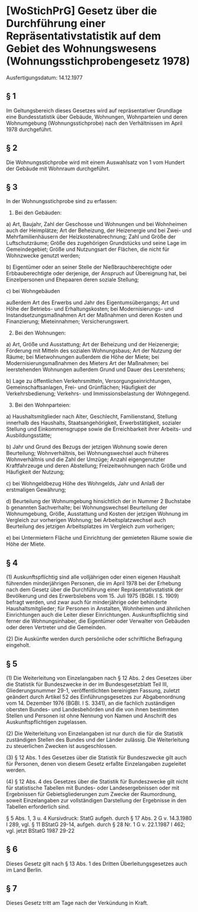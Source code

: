 # [WoStichPrG] Gesetz über die Durchführung einer Repräsentativstatistik auf dem Gebiet des Wohnungswesens  (Wohnungsstichprobengesetz 1978)

Ausfertigungsdatum: 14.12.1977

 

## § 1

Im Geltungsbereich dieses Gesetzes wird auf repräsentativer Grundlage eine Bundesstatistik über Gebäude, Wohnungen, Wohnparteien und deren Wohnumgebung (Wohnungsstichprobe) nach den Verhältnissen im April 1978 durchgeführt.


## § 2

Die Wohnungsstichprobe wird mit einem Auswahlsatz von 1 vom Hundert der Gebäude mit Wohnraum durchgeführt.


## § 3

In der Wohnungsstichprobe sind zu erfassen:

1. Bei den Gebäuden:

a) Art, Baujahr, Zahl der Geschosse und Wohnungen und bei Wohnheimen auch der Heimplätze; Art der Beheizung, der Heizenergie und bei Zwei- und Mehrfamilienhäusern der Heizkostenabrechnung; Zahl und Größe der Luftschutzräume; Größe des zugehörigen Grundstücks und seine Lage im Gemeindegebiet; Größe und Nutzungsart der Flächen, die nicht für Wohnzwecke genutzt werden;

b) Eigentümer oder an seiner Stelle der Nießbrauchberechtigte oder Erbbauberechtigte oder derjenige, der Anspruch auf Übereignung hat, bei Einzelpersonen und Ehepaaren deren soziale Stellung;

c) bei Wohngebäuden

außerdem Art des Erwerbs und Jahr des Eigentumsübergangs; Art und Höhe der Betriebs- und Erhaltungskosten; bei Modernisierungs- und Instandsetzungsmaßnahmen Art der Maßnahmen und deren Kosten und Finanzierung; Mieteinnahmen; Versicherungswert.

2. Bei den Wohnungen:

a) Art, Größe und Ausstattung; Art der Beheizung und der Heizenergie; Förderung mit Mitteln des sozialen Wohnungsbaus; Art der Nutzung der Räume; bei Mietwohnungen außerdem die Höhe der Miete; bei Modernisierungsmaßnahmen des Mieters Art der Maßnahmen; bei leerstehenden Wohnungen außerdem Grund und Dauer des Leerstehens;

b) Lage zu öffentlichen Verkehrsmitteln, Versorgungseinrichtungen, Gemeinschaftsanlagen, Frei- und Grünflächen; Häufigkeit der Verkehrsbedienung; Verkehrs- und Immissionsbelastung der Wohngegend.

3. Bei den Wohnparteien:

a) Haushaltsmitglieder nach Alter, Geschlecht, Familienstand, Stellung innerhalb des Haushalts, Staatsangehörigkeit, Erwerbstätigkeit, sozialer Stellung und Einkommensgruppe sowie die Erreichbarkeit ihrer Arbeits- und Ausbildungsstätte;

b) Jahr und Grund des Bezugs der jetzigen Wohnung sowie deren Beurteilung; Wohnverhältnis, bei Wohnungswechsel auch früheres Wohnverhältnis und die Zahl der Umzüge; Anzahl eigengenutzter Kraftfahrzeuge und deren Abstellung; Freizeitwohnungen nach Größe und Häufigkeit der Nutzung;

c) bei Wohngeldbezug Höhe des Wohngelds, Jahr und Anlaß der erstmaligen Gewährung;

d) Beurteilung der Wohnumgebung hinsichtlich der in Nummer 2 Buchstabe b genannten Sachverhalte; bei Wohnungswechsel Beurteilung der Wohnumgebung, Größe, Ausstattung und Kosten der jetzigen Wohnung im Vergleich zur vorherigen Wohnung; bei Arbeitsplatzwechsel auch Beurteilung des jetzigen Arbeitsplatzes im Vergleich zum vorherigen;

e) bei Untermietern Fläche und Einrichtung der gemieteten Räume sowie die Höhe der Miete.


## § 4

(1) Auskunftspflichtig sind alle volljährigen oder einen eigenen Haushalt führenden minderjährigen Personen, die im April 1978 bei der Erhebung nach dem Gesetz über die Durchführung einer Repräsentativstatistik der Bevölkerung und des Erwerbslebens vom 15. Juli 1975 (BGBl. I S. 1909) befragt werden, und zwar auch für minderjährige oder behinderte Haushaltsmitglieder; für Personen in Anstalten, Wohnheimen und ähnlichen Einrichtungen auch die Leiter dieser Einrichtungen. Auskunftspflichtig sind ferner die Wohnungsinhaber, die Eigentümer oder Verwalter von Gebäuden oder deren Vertreter und die Gemeinden.

(2) Die Auskünfte werden durch persönliche oder schriftliche Befragung eingeholt.


## § 5

(1) Die Weiterleitung von Einzelangaben nach § 12 Abs. 2 des Gesetzes über die Statistik für Bundeszwecke in der im Bundesgesetzblatt Teil III, Gliederungsnummer 29-1, veröffentlichten bereinigten Fassung, zuletzt geändert durch Artikel 52 des Einführungsgesetzes zur Abgabenordnung vom 14. Dezember 1976 (BGBl. I S. 3341), an die fachlich zuständigen obersten Bundes- und Landesbehörden und die von ihnen bestimmten Stellen und Personen ist ohne Nennung von Namen und Anschrift des Auskunftspflichtigen zugelassen.

(2) Die Weiterleitung von Einzelangaben ist nur durch die für die Statistik zuständigen Stellen des Bundes und der Länder zulässig. Die Weiterleitung zu steuerlichen Zwecken ist ausgeschlossen.

(3) § 12 Abs. 1 des Gesetzes über die Statistik für Bundeszwecke gilt auch für Personen, denen von diesem Gesetz erfaßte Einzelangaben zugeleitet werden.

(4) § 12 Abs. 4 des Gesetzes über die Statistik für Bundeszwecke gilt nicht für statistische Tabellen mit Bundes- oder Landesergebnissen oder mit Ergebnissen für Gebietsgliederungen zum Zwecke der Raumordnung, soweit Einzelangaben zur vollständigen Darstellung der Ergebnisse in den Tabellen erforderlich sind.

§ 5 Abs. 1, 3 u. 4 Kursivdruck: StatG aufgeh. durch § 17 Abs. 2 G v. 14.3.1980 I 289, vgl. § 11 BStatG 29-14, aufgeh. durch § 28 Nr. 1 G v. 22.1.1987 I 462; vgl. jetzt BStatG 1987 29-22


## § 6

Dieses Gesetz gilt nach § 13 Abs. 1 des Dritten Überleitungsgesetzes auch im Land Berlin.


## § 7

Dieses Gesetz tritt am Tage nach der Verkündung in Kraft.
